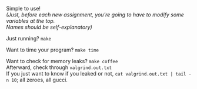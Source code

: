 Simple to use!  
_(Just, before each new assignment, you're going to have to modify some variables at the top.  
Names should be self-explanatory)_

Just running? `make`

Want to time your program? `make time`

Want to check for memory leaks? `make coffee`  
Afterward, check through `valgrind.out.txt`  
If you just want to know if you leaked or not, `cat valgrind.out.txt | tail -n 10`; all zeroes, all gucci.
